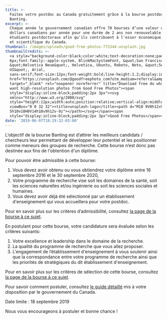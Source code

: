 ```yaml
---
title: >-
  Faites votre postdoc au Canada gratuitement grâce à la bourse postdoctorale
  Banting.
excerpt: >-
  Chaque année le gouvernement canadien offre 70 bourses d’une valeur de 70.000
  dollars canadiens par année pour une durée de 2 ans non renouvelable aux
  étudiants postdoctoraux afin qu'ils contribuent à l'essor économique, social
  et scientifique du Canada. 
thumbnail: /images/uploads/good-free-photos-773344-unsplash.jpg
thumbnailCredits: >-
  <a style="background-color:black;color:white;text-decoration:none;padding:4px
  6px;font-family:-apple-system, BlinkMacSystemFont, &quot;San Francisco&quot;,
  &quot;Helvetica Neue&quot;, Helvetica, Ubuntu, Roboto, Noto, &quot;Segoe
  UI&quot;, Arial,
  sans-serif;font-size:12px;font-weight:bold;line-height:1.2;display:inline-block;border-radius:3px"
  href="https://unsplash.com/@goodfreephoto_com?utm_medium=referral&amp;utm_campaign=photographer-credit&amp;utm_content=creditBadge"
  target="_blank" rel="noopener noreferrer" title="Download free do whatever you
  want high-resolution photos from Good Free Photos"><span
  style="display:inline-block;padding:2px 3px"><svg
  xmlns="http://www.w3.org/2000/svg"
  style="height:12px;width:auto;position:relative;vertical-align:middle;top:-2px;fill:white"
  viewBox="0 0 32 32"><title>unsplash-logo</title><path d="M10 9V0h12v9H10zm12
  5h10v18H0V14h10v9h12v-9z"></path></svg></span><span
  style="display:inline-block;padding:2px 3px">Good Free Photos</span></a>
date: '2019-06-07T18:29:32-03:00'
---
```

L’objectif de la bourse Banting est d’attirer les meilleurs candidats / chercheurs leur permettant de développer leur potentiel et les positionner comme meneurs des groupes de recherche. Cette bourse n’est donc pas destinée aux fins de l'obtention d'un diplôme.

Pour pouvoir être admissible à cette bourse:

1. Vous devez avoir obtenu ou vous obtiendrez votre diplôme entre 16 septembre 2016 et le 30 septembre 2020,
2. Votre programme de recherche vise soit les domaines de la santé, soit les sciences naturelles et/ou ingénierie ou soit les sciences sociales et humaines.
3. Vous devez avoir déjà été sélectionné par un établissement d'enseignement qui vous accueillera pour votre postdoc.

Pour en savoir plus sur les critères d’admissibilité, consultez [la page de la bourse à ce sujet](http://banting.fellowships-bourses.gc.ca/fr/app-dem_elig-adm.html).

En postulant pour cette bourse, votre candidature sera évaluée selon les critères suivants:

1. Votre excellence et leadership dans le domaine de la recherche.
2. La qualité du programme de recherche que vous allez proposer.
3. L'engagement de l’établissement d'enseignement à vous soutenir ainsi que la correspondance entre votre programme de recherche ainsi que les priorités de stratégiques du dit établissement d'enseignement.

Pour en savoir plus sur les critères de sélection de cette bourse, consultez [la page de la bourse à ce sujet](http://banting.fellowships-bourses.gc.ca/fr/rev-eval_overview-apercu.html).

Pour savoir comment postuler, consultez [le guide détaillé](http://banting.fellowships-bourses.gc.ca/fr/app-dem_guide.html) mis à votre disposition par le gouvernement du Canada.

Date limite : 18 septembre 2019

Nous vous encourageons à postuler et bonne chance !
